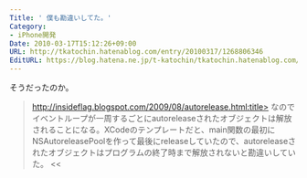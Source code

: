 ```yaml
---
Title: ' 僕も勘違いしてた。'
Category:
- iPhone開発
Date: 2010-03-17T15:12:26+09:00
URL: http://tkatochin.hatenablog.com/entry/20100317/1268806346
EditURL: https://blog.hatena.ne.jp/t-katochin/tkatochin.hatenablog.com/atom/entry/6653586347154753834
---
```


そうだったのか。
>http://insideflag.blogspot.com/2009/08/autorelease.html:title>
なのでイベントループが一周するごとにautoreleaseされたオブジェクトは解放されることになる。XCodeのテンプレートだと、main関数の最初にNSAutoreleasePoolを作って最後にreleaseしていたので、autoreleaseされたオブジェクトはプログラムの終了時まで解放されないと勘違いしていた。
<<
